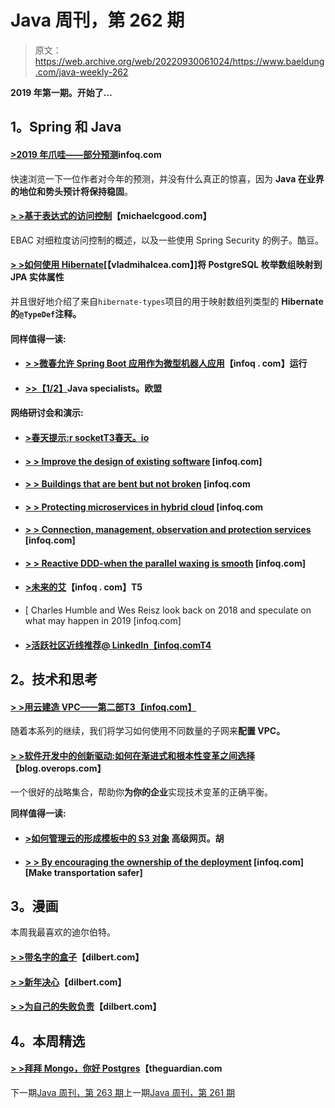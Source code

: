 # Java 周刊，第 262 期

> 原文：<https://web.archive.org/web/20220930061024/https://www.baeldung.com/java-weekly-262>

**2019 年第一期。开始了…**

## 1。Spring 和 Java

#### [**>2019 年爪哇——部分预测**](https://web.archive.org/web/20220628131100/https://www.infoq.com/news/2018/12/java-2019-predictions)infoq.com

快速浏览一下一位作者对今年的预测，并没有什么真正的惊喜，因为 **Java 在业界的地位和势头预计将保持稳固**。

#### [**> >基于表达式的访问控制**](https://web.archive.org/web/20220628131100/http://michaelcgood.com/expression-based-access-control/)【michaelcgood.com】

EBAC 对细粒度访问控制的概述，以及一些使用 Spring Security 的例子。酷豆。

#### [**> >如何使用 Hibernate**](https://web.archive.org/web/20220628131100/https://vladmihalcea.com/map-postgresql-enum-array-jpa-entity-property-hibernate/)[【vladmihalcea.com】]将 PostgreSQL 枚举数组映射到 JPA 实体属性

并且很好地介绍了来自`hibernate-types`项目的用于映射数组列类型的 **Hibernate 的`@TypeDef`注释。**

#### 同样值得一读:

*   #### [**> >微春允许 Spring Boot 应用作为微型机器人应用**](https://web.archive.org/web/20220628131100/https://www.infoq.com/news/2018/12/micronaut-for-spring-graalvm)【infoq . com】运行

*   #### [**>>【1/2】**](https://web.archive.org/web/20220628131100/https://www.javaspecialists.eu/archive/Issue265.html)Java specialists。欧盟

#### 网络研讨会和演示:

*   #### [**>春天提示:r socket**T3春天。io](https://web.archive.org/web/20220628131100/https://spring.io/blog/2019/01/02/spring-tips-rsocket)

*   #### [**> > Improve the design of existing software**](https://web.archive.org/web/20220628131100/https://www.infoq.com/presentations/design-app-improve) [infoq.com]

*   #### [**> > Buildings that are bent but not broken**](https://web.archive.org/web/20220628131100/https://www.infoq.com/presentations/architecture-robust-systems) [infoq.com

*   #### [**> > Protecting microservices in hybrid cloud**](https://web.archive.org/web/20220628131100/https://www.infoq.com/presentations/taap) [infoq.com

*   #### [**> > Connection, management, observation and protection services**](https://web.archive.org/web/20220628131100/https://www.infoq.com/presentations/service-mesh-microservices-2018) [infoq.com]

*   #### [**> > Reactive DDD-when the parallel waxing is smooth**](https://web.archive.org/web/20220628131100/https://www.infoq.com/presentations/reactive-ddd) [infoq.com]

*   #### [**>未来的艾**](https://web.archive.org/web/20220628131100/https://www.infoq.com/presentations/future-ai-panel)【infoq . com】T5

*   [ Charles Humble and Wes Reisz look back on 2018 and speculate on what may happen in 2019 [infoq.com]
*   #### [**>活跃社区近线推荐@ LinkedIn**【infoq.comT4](https://web.archive.org/web/20220628131100/https://www.infoq.com/presentations/linkedin-active-communities)

## 2。技术和思考

#### [**> >用云建造 VPC——第二部**T3【infoq.com】](https://web.archive.org/web/20220628131100/https://www.infoq.com/articles/aws-vpc-cloudformation-part2)

随着本系列的继续，我们将学习如何使用不同数量的子网来**配置 VPC。**

#### [**> >软件开发中的创新驱动:如何在渐进式和根本性变革之间选择**](https://web.archive.org/web/20220628131100/https://blog.overops.com/drive-innovation-in-software-development-how-to-choose-between-incremental-and-fundamental-change/)【blog.overops.com】

一个很好的战略集合，帮助你**为你的企业**实现技术变革的正确平衡。

**同样值得一读:**

*   #### [**>如何管理云的形成模板中的 S3 对象**](https://web.archive.org/web/20220628131100/https://advancedweb.hu/2019/01/01/cf_s3_object/) 高级网页。胡

*   #### [**> > By encouraging the ownership of the deployment**](https://web.archive.org/web/20220628131100/https://www.infoq.com/news/2018/12/safer-shipping-ownership) [infoq.com] [Make transportation safer]

## 3。漫画

本周我最喜欢的迪尔伯特。

#### [**> >带名字的盒子**](https://web.archive.org/web/20220628131100/https://dilbert.com/strip/2019-01-02)【dilbert.com】

#### [**> >新年决心**](https://web.archive.org/web/20220628131100/https://dilbert.com/strip/2018-12-31)【dilbert.com】

#### [**> >为自己的失败负责**](https://web.archive.org/web/20220628131100/https://dilbert.com/strip/2018-12-30)【dilbert.com】

## 4。本周精选

#### [> >拜拜 Mongo，你好 Postgres](https://web.archive.org/web/20220628131100/https://www.theguardian.com/info/2018/nov/30/bye-bye-mongo-hello-postgres)【theguardian.com

下一期[Java 周刊，第 263 期](/web/20220628131100/https://www.baeldung.com/java-weekly-263)上一期[Java 周刊，第 261 期](/web/20220628131100/https://www.baeldung.com/java-weekly-261)
